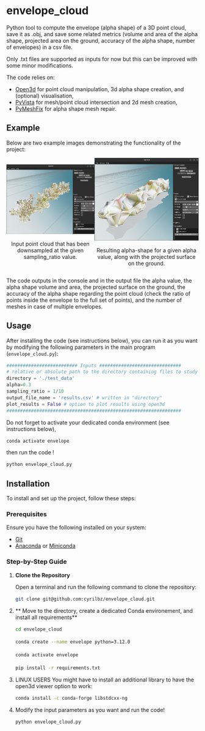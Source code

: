 # envelope_cloud
Python tool to compute the envelope (alpha shape) of a 3D point cloud, save it as .obj, and  save some related metrics (volume and area of the alpha shape, projected area on the ground, accuracy of the alpha shape, number of envelopes) in a csv file.


Only .txt files are supported as inputs for now but this can be improved with some minor modifications.


The code relies on:
- [Open3d](https://www.open3d.org) for point cloud manipulation, 3d alpha shape creation, and (optional) visualisation,
- [PyVista](https://docs.pyvista.org/) for mesh/point cloud intersection and 2d mesh creation,
- [PyMeshFix](https://pymeshfix.pyvista.org/) for alpha shape mesh repair.

## Example

Below are two example images demonstrating the functionality of the project:

<div style="display: flex; justify-content: space-around; align-items: center;">
  <div style="text-align: center;">
    <img src="Screenshot_cloud.png" alt="Description of Image 1" width="450"/>
    <p> Input point cloud that has been downsampled at the given sampling_ratio value.</p>
  </div>
  <div style="text-align: center;">
    <img src="Screenshot_mesh.png" alt="Description of Image 2" width="450"/>
    <p> Resulting alpha-shape for a given alpha value, along with the projected surface on the ground. </p>
  </div>
</div>


The code outputs in the console and in the output file the alpha value, the alpha shape volume and area, the projected surface on the ground, the accuracy of the alpha shape regarding the point cloud (check the ratio of points inside the envelope to the full set of points), and the number of meshes in case of multiple envelopes.


## Usage
After installing the code (see instructions below), you can run it as you want by modifying the following parameters in the main program (```envelope_cloud.py```):

```python
########################## Inputs ##############################
# relative or absolute path to the directory containing files to study
directory = './test_data' 
alpha=0.3
sampling_ratio = 1/10
output_file_name = 'results.csv' # written in "directory"
plot_results = False # option to plot results using open3d
################################################################
```
Do not forget to activate your dedicated conda environment (see instructions below),
```bash
conda activate envelope
```
then run the code !
```bash
python envelope_cloud.py
```

## Installation

To install and set up the project, follow these steps:

### Prerequisites

Ensure you have the following installed on your system:
- [Git](https://git-scm.com/)
- [Anaconda](https://www.anaconda.com/products/distribution) or [Miniconda](https://docs.conda.io/en/latest/miniconda.html)

### Step-by-Step Guide

1. **Clone the Repository**

   Open a terminal and run the following command to clone the repository:

   ```bash
   git clone git@github.com:cyrilbz/envelope_cloud.git
   ```
2. ** Move to the directory, create a dedicated Conda environement, and install all requirements**
   ```bash
   cd envelope_cloud

   conda create --name envelope python=3.12.0

   conda activate envelope

   pip install -r requirements.txt
   ```
3. LINUX USERS
   You might have to install an additional library to have the open3d viewer option to work:
   ```bash
   conda install -c conda-forge libstdcxx-ng
   ```
5. Modify the input parameters as you want and run the code!
   ```python
   python envelope_cloud.py
   ```

